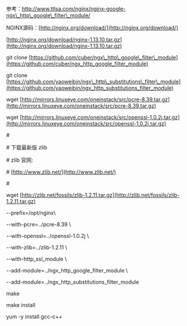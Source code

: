 参考：http://www.ttlsa.com/nginx/nginx-google-ngx\_http\_google\_filter\_module/





NGINX源码：[http://nginx.org/download/](http://nginx.org/download/)

[http://nginx.org/download/nginx-1.13.10.tar.gz](http://nginx.org/download/nginx-1.13.10.tar.gz)

git clone [https://github.com/cuber/ngx\_http\_google\_filter\_module](https://github.com/cuber/ngx_http_google_filter_module)

git clone [https://github.com/yaoweibin/ngx\_http\_substitutions\_filter\_module](https://github.com/yaoweibin/ngx_http_substitutions_filter_module)

wget [http://mirrors.linuxeye.com/oneinstack/src/pcre-8.39.tar.gz](http://mirrors.linuxeye.com/oneinstack/src/pcre-8.39.tar.gz)

wget [http://mirrors.linuxeye.com/oneinstack/src/openssl-1.0.2j.tar.gz](http://mirrors.linuxeye.com/oneinstack/src/openssl-1.0.2j.tar.gz)

\#

\# 下载最新版 zlib

\# zlib 官网:

\# [http://www.zlib.net/](http://www.zlib.net/)

\#

wget [http://zlib.net/fossils/zlib-1.2.11.tar.gz](http://zlib.net/fossils/zlib-1.2.11.tar.gz)

--prefix=/opt/nginx\

--with-pcre=../pcre-8.39 \

--with-openssl=../openssl-1.0.2j \

--with-zlib=../zlib-1.2.11 \

--with-http\_ssl\_module \

--add-module=../ngx\_http\_google\_filter\_module \

--add-module=../ngx\_http\_substitutions\_filter\_module

make

make install

yum -y install gcc-c++

